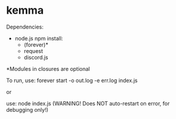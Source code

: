 # kemma

Dependencies:

- node.js npm install:
    - (forever)*
    - request
    - discord.js

*Modules in closures are optional

To run, use: forever start -o out.log -e err.log index.js

or

use: node index.js (WARNING! Does NOT auto-restart on error, for debugging only!)

